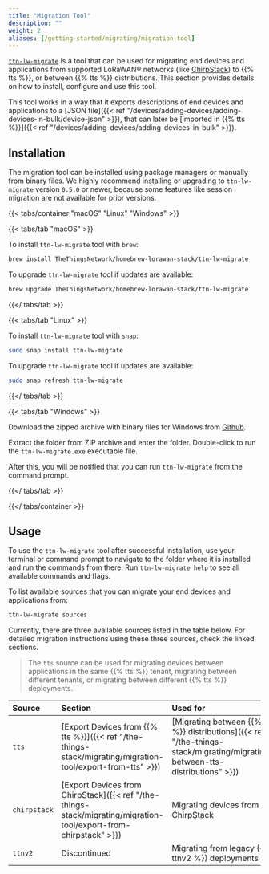 ```yaml
---
title: "Migration Tool"
description: ""
weight: 2
aliases: [/getting-started/migrating/migration-tool]
---
```


[`ttn-lw-migrate`](https://github.com/TheThingsNetwork/lorawan-stack-migrate) is a tool that can be used for migrating end devices and applications from supported LoRaWAN® networks (like [ChirpStack](https://www.chirpstack.io/)) to {{% tts %}}, or between {{% tts %}} distributions. This section provides details on how to install, configure and use this tool.

<!--more-->

This tool works in a way that it exports descriptions of end devices and applications to a [JSON file]({{< ref "/devices/adding-devices/adding-devices-in-bulk/device-json" >}}), that can later be [imported in {{% tts %}}]({{< ref "/devices/adding-devices/adding-devices-in-bulk" >}}).

## Installation

The migration tool can be installed using package managers or manually from binary files. We highly recommend installing or upgrading to `ttn-lw-migrate` version `0.5.0` or newer, because some features like session migration are not available for prior versions.

{{< tabs/container "macOS" "Linux" "Windows" >}}

{{< tabs/tab "macOS" >}}

To install `ttn-lw-migrate` tool with `brew`:

```bash
brew install TheThingsNetwork/homebrew-lorawan-stack/ttn-lw-migrate
```

To upgrade `ttn-lw-migrate` tool if updates are available:

```bash
brew upgrade TheThingsNetwork/homebrew-lorawan-stack/ttn-lw-migrate
```

{{</ tabs/tab >}}

{{< tabs/tab "Linux" >}}

To install `ttn-lw-migrate` tool with `snap`:

```bash
sudo snap install ttn-lw-migrate
```

To upgrade `ttn-lw-migrate` tool if updates are available:

```bash
sudo snap refresh ttn-lw-migrate
```

{{</ tabs/tab >}}

{{< tabs/tab "Windows" >}}

Download the zipped archive with binary files for Windows from [Github](https://github.com/TheThingsNetwork/lorawan-stack-migrate/releases).

Extract the folder from ZIP archive and enter the folder. Double-click to run the `ttn-lw-migrate.exe` executable file.

After this, you will be notified that you can run `ttn-lw-migrate` from the command prompt.

{{</ tabs/tab >}}

{{</ tabs/container >}}

## Usage

To use the `ttn-lw-migrate` tool after successful installation, use your terminal or command prompt to navigate to the folder where it is installed and run the commands from there. Run `ttn-lw-migrate help` to see all available commands and flags.

To list available sources that you can migrate your end devices and applications from:

```bash
ttn-lw-migrate sources
```

Currently, there are three available sources listed in the table below. For detailed migration instructions using these three sources, check the linked sections.

> The `tts` source can be used for migrating devices between applications in the same {{% tts %}} tenant, migrating between different tenants, or migrating between different {{% tts %}} deployments.

| Source       | Section                                                                                                           | Used for                                                                                                                     |
| :----------- | :---------------------------------------------------------------------------------------------------------------- | :--------------------------------------------------------------------------------------------------------------------------- |
| `tts`        | [Export Devices from {{% tts %}}]({{< ref "/the-things-stack/migrating/migration-tool/export-from-tts" >}})       | [Migrating between {{% tts %}} distributions]({{< ref "/the-things-stack/migrating/migrating-between-tts-distributions" >}}) |
| `chirpstack` | [Export Devices from ChirpStack]({{< ref "/the-things-stack/migrating/migration-tool/export-from-chirpstack" >}}) | Migrating devices from ChirpStack                                                                                            |
| `ttnv2`      | Discontinued                                                                                                      | Migrating from legacy {{% ttnv2 %}} deployments                                                                              |
